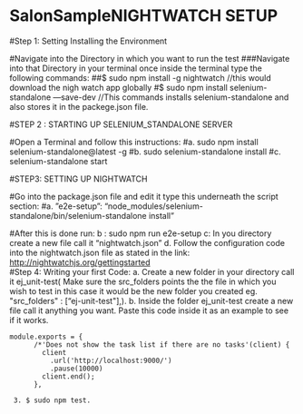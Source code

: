 # SalonSampleNIGHTWATCH SETUP
#Step 1: Setting Installing the Environment

#Navigate into the Directory in which you want to run the test
###Navigate into that Directory in your terminal once inside the terminal type the following commands:
##$ sudo npm install -g nightwatch //this would download the nigh watch app globally
#$ sudo npm install selenium-standalone —save-dev //This commands installs selenium-standalone and also stores it in the packege.json file.

#STEP 2 : STARTING UP SELENIUM_STANDALONE SERVER

#Open a Terminal and follow this instructions:
	#a. sudo npm install selenium-standalone@latest -g
	#b. sudo selenium-standalone install
	#c. selenium-standalone start


#STEP3: SETTING UP NIGHTWATCH

#Go into the package.json file and edit it type this underneath the script section:
	#a. ”e2e-setup”: “node_modules/selenium-standalone/bin/selenium-standalone install”


#After this is done run:
	b : sudo npm run e2e-setup
	c:  In you directory create a new file call it “nightwatch.json”
	d. Follow the configuration code into the nightwatch.json file as stated in the link: http://nightwatchjs.org/gettingstarted	
#Step 4: Writing your first Code:
	a. Create a new folder in your directory call it ej_unit-test( Make sure the  src_folders points the the file in which you wish to test in this case it would be the new folder you created eg. "src_folders" : [“ej-unit-test"],).
	b. Inside the folder ej_unit-test create a new file call it anything you want. Paste this code inside it as an example to see if it works.
	
	module.exports = {
		  /*'Does not show the task list if there are no tasks'(client) {
		    client	
		      .url('http://localhost:9000/')
		      .pause(10000)
		    client.end();
		  },

	 3. $ sudo npm test.

